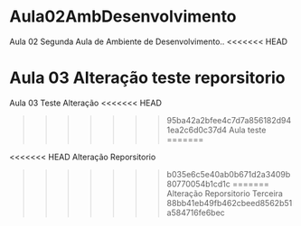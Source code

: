 # Aula02AmbDesenvolvimento
Aula 02
Segunda Aula de Ambiente de Desenvolvimento.. 
<<<<<<< HEAD

Aula 03 Alteração teste reporsitorio
=======
Aula 03 Teste Alteração
<<<<<<< HEAD
>>>>>>> 95ba42a2bfee4c7d7a856182d941ea2c6d0c37d4
Aula teste 
=======

<<<<<<< HEAD
Alteração Reporsitorio
>>>>>>> b035e6c5e40ab0b671d2a3409b80770054b1cd1c
=======
Alteração Reporsitorio Terceira 
>>>>>>> 88bb41eb49fb462cbeed8562b51a584716fe6bec
